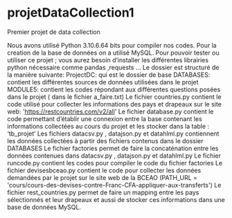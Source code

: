 # projetDataCollection1
Premier projet de data collection

Nous avons utilisé Python 3.10.6.64 bits pour compiler nos codes. Pour la creation de la base de données on a utilisé MySQL. Pour pouvoir tester ou utiliser ce projet ; vous aurez besoin d’installer les différentes librairies python nécessaire comme pandas ,requests …
Le dossier est structuré de la manière suivante:
ProjectDC: qui est le dossier de base
	DATABASES: contient les différentes sources de données utilisées dans le projet
	MODULE5: contient les codes répondant aux différentes questions posées dans le projet ( dans le fichier a_faire.txt)
		Le fichier countries.py contient le code utilisé pour collecter les informations des pays et drapeaux sur le site web: 'https://restcountries.com/v2/all' 
		Le fichier database.py contient le code permettant d’établir une connexion entre la base contenant les informations collectées au cours du projet et les stocker dans la table : ‘tb_projet’
		Les fichiers datacsv.py , datajson.py et datahlml.py contiennent les données collectées à partir des fichiers contenus dans le dossier DATABASES 
		Le fichier factories permet de faire la concaténation entre les données contenues dans datacsv.py , datajson.py et datahlml.py
		Le fichier runcode.py contient les codes pour compiler le code du fichier factories
		Le fichier devisesbceao.py contient le code pour collecter les données demandées par le projet sur le site web de la BCEAO (PATH_URL = 'cours/cours-des-devises-contre-Franc-CFA-appliquer-aux-transferts') 
		Le fichier rest_countries.py permet de faire un mapping entre les pays sélectionnés et leur drapeaux et aussi de stocker ces informations dans une base de données MySQL.
		



